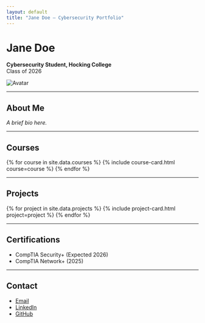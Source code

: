 ```yaml
---
layout: default
title: "Jane Doe — Cybersecurity Portfolio"
---
```


# Jane Doe

**Cybersecurity Student, Hocking College**  
Class of 2026

![Avatar](https://avatars.githubusercontent.com/u/000000?v=4)

---

## About Me

_A brief bio here._

---

## Courses

<div class="course-grid">
  {% for course in site.data.courses %}
    {% include course-card.html course=course %}
  {% endfor %}
</div>

---

## Projects

<div class="project-grid">
  {% for project in site.data.projects %}
    {% include project-card.html project=project %}
  {% endfor %}
</div>

---

## Certifications

- CompTIA Security+ (Expected 2026)
- CompTIA Network+ (2025)

---

## Contact

- [Email](mailto:your.email@hocking.edu)
- [LinkedIn](https://linkedin.com/in/yourprofile)
- [GitHub](https://github.com/yourusername)